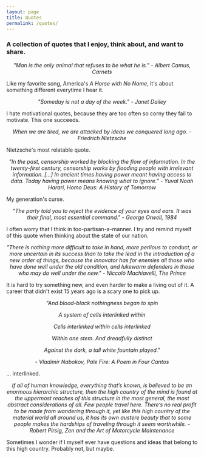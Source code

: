 ```yaml
---
layout: page
title: Quotes
permalink: /quotes/
---
```


### A collection of quotes that I enjoy, think about, and want to share.

<p style="text-align:center;"><i> "Man is the only animal that refuses to be what he is." - Albert Camus, Carnets </i></p>

Like my favorite song, America's *A Horse with No Name*, it's about something different everytime I hear it. 

<p style="text-align:center;"><i> "Someday is not a day of the week." - Janet Dailey </i></p>

I hate motivational quotes, because they are too often so corny they fail to motivate. This one succeeds.


<p style="text-align:center;"><i> When we are tired, we are attacked by ideas we conquered long ago. - Friedrich Nietzsche </i></p>

Nietzsche's most relatable quote. 

<p style="text-align:center;"><i> "In the past, censorship worked by blocking the flow of information. In the twenty-first century, censorship works by flooding people with irrelevant information. [...] In ancient times having power meant having access to data. Today having power means knowing what to ignore." - Yuval Noah Harari, Homo Deus: A History of Tomorrow </i></p>

My generation's curse.

<p style="text-align:center;"><i> "The party told you to reject the evidence of your eyes and ears. It was their final, most essential command." - George Orwell, 1984 </i></p>

I often worry that I think in too-partisan-a-manner. I try and remind myself of this quote when thinking about the state of our nation.

<p style="text-align:center;"><i> "There is nothing more difficult to take in hand, more perilous to conduct, or more uncertain in its success than to take the lead in the introduction of a new order of things, because the innovator has for enemies all those who have done well under the old condition, and lukewarm defenders in those who may do well under the new." -  Niccolò Machiavelli, The Prince </i></p>

It is hard to try something new, and even harder to make a living out of it. A career that didn't exist 15 years ago is a scary one to pick up. 

<p style="text-align:center;"><i> "And blood-black nothingness began to spin </i></p>

<p style="text-align:center;"><i> A system of cells interlinked within </i></p>

<p style="text-align:center;"><i> Cells interlinked within cells interlinked </i></p>

<p style="text-align:center;"><i> Within one stem. And dreadfully distinct </i></p>

<p style="text-align:center;"><i> Against the dark, a tall white fountain played." </i></p>

<p style="text-align:center;"><i> - Vladimir Nabokov, Pale Fire: A Poem in Four Cantos </i></p>

... interlinked.

<p style="text-align:center;"><i> If all of human knowledge, everything that’s known, is believed to be an enormous hierarchic structure, then the high country of the mind is found at the uppermost reaches of this structure in the most general, the most abstract considerations of all. Few people travel here. There’s no real profit to be made from wandering through it, yet like this high country of the material world all around us, it has its own austere beauty that to some people makes the hardships of traveling through it seem worthwhile. - Robert Pirsig, Zen and the Art of Motorcycle Maintenance </i></p>

Sometimes I wonder if I myself ever have questions and ideas that belong to this high country. Probably not, but maybe.
